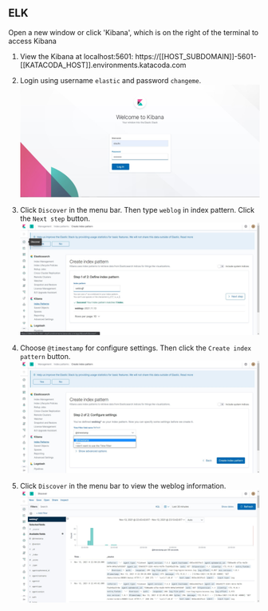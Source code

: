 ## ELK

Open a new window or click 'Kibana', which is on the right of the terminal to access Kibana

1.  View the Kibana at localhost:5601:
    https://[[HOST_SUBDOMAIN]]-5601-[[KATACODA_HOST]].environments.katacoda.com

2.  Login using username `elastic` and password `changeme`.
    ![Katacoda Logo](./assets/step4/kibana-01.jpg)

3.  Click `Discover` in the menu bar. Then type `weblog` in index pattern. Click the `Next step` button.
    ![Katacoda Logo](./assets/step4/kibana-02.jpg)

4.  Choose `@timestamp` for configure settings. Then click the `Create index pattern` button.
    ![Katacoda Logo](./assets/step4/kibana-03.jpg)

5.  Click `Discover` in the menu bar to view the weblog information.
    ![Katacoda Logo](./assets/step4/kibana-04.jpg)